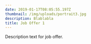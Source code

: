 ```yaml
---
date: 2019-01-17T08:05:55.197Z
thumbnail: /img/uploads/portrait3.jpg
description: Blablabla
title: Job Offer 1
---
```

Description text for job offer.
